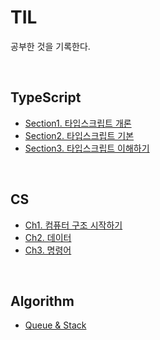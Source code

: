 # TIL

공부한 것을 기록한다.

<br>

## TypeScript

- [Section1. 타입스크립트 개론](https://www.notion.so/billihazero/1-241f04464c8e809dbfdfd57acd0f39b9?source=copy_link)
- [Section2. 타입스크립트 기본](https://www.notion.so/billihazero/2-242f04464c8e80ccbd95f4d42c9860fe?source=copy_link)
- [Section3. 타입스크립트 이해하기](https://www.notion.so/billihazero/3-246f04464c8e80c9b5feeb323c2fff6f?source=copy_link)

<br>

## CS

- [Ch1. 컴퓨터 구조 시작하기](https://www.notion.so/billihazero/Ch1-277f04464c8e80d486a0ff85fdb49249?source=copy_link)
- [Ch2. 데이터](https://www.notion.so/billihazero/Ch2-279f04464c8e80369159f797394b8109?source=copy_link)
- [Ch3. 명령어](https://www.notion.so/billihazero/Ch3-27af04464c8e80c199b1d5f66bb295e5?source=copy_link)

<br>

## Algorithm

- [Queue & Stack](https://www.notion.so/billihazero/294f04464c8e804e846ed32d8431a43b?v=22bf04464c8e802abbb3000cbf3f0fe5&source=copy_link)
